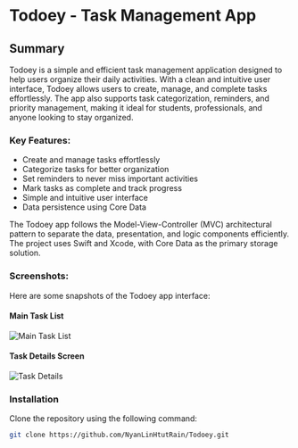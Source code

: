 # Todoey - Task Management App  

## Summary  
Todoey is a simple and efficient task management application designed to help users organize their daily activities. With a clean and intuitive user interface, Todoey allows users to create, manage, and complete tasks effortlessly. The app also supports task categorization, reminders, and priority management, making it ideal for students, professionals, and anyone looking to stay organized.  

### Key Features:  
- Create and manage tasks effortlessly  
- Categorize tasks for better organization  
- Set reminders to never miss important activities  
- Mark tasks as complete and track progress  
- Simple and intuitive user interface  
- Data persistence using Core Data  

The Todoey app follows the Model-View-Controller (MVC) architectural pattern to separate the data, presentation, and logic components efficiently. The project uses Swift and Xcode, with Core Data as the primary storage solution.  

### Screenshots:  
Here are some snapshots of the Todoey app interface:  

#### Main Task List  
![Main Task List](./images/MainTaskList.jpeg)  

#### Task Details Screen  
![Task Details](./images/TaskDetails.jpeg)  

### Installation  
Clone the repository using the following command:  
```bash  
git clone https://github.com/NyanLinHtutRain/Todoey.git  
